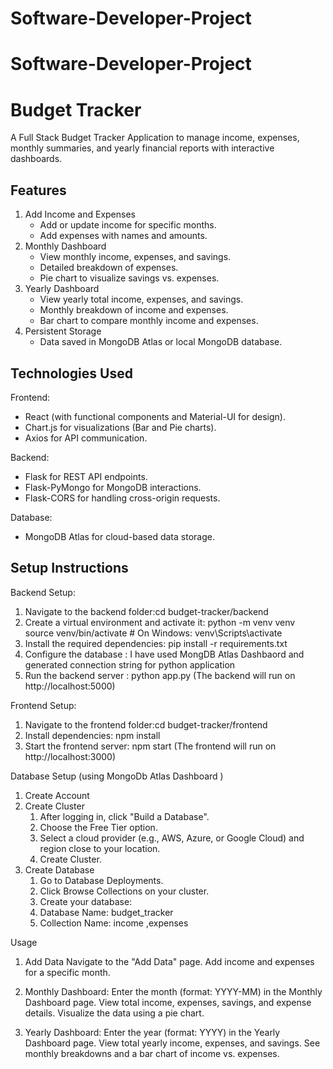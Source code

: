 # Software-Developer-Project
# Software-Developer-Project
Budget Tracker
==============

A Full Stack Budget Tracker Application to manage income, expenses, 
monthly summaries, and yearly financial reports with interactive dashboards.

Features
--------
1. Add Income and Expenses
   - Add or update income for specific months.
   - Add expenses with names and amounts.
2. Monthly Dashboard
   - View monthly income, expenses, and savings.
   - Detailed breakdown of expenses.
   - Pie chart to visualize savings vs. expenses.
3. Yearly Dashboard
   - View yearly total income, expenses, and savings.
   - Monthly breakdown of income and expenses.
   - Bar chart to compare monthly income and expenses.
4. Persistent Storage
   - Data saved in MongoDB Atlas or local MongoDB database.

Technologies Used
-----------------
Frontend:
- React (with functional components and Material-UI for design).
- Chart.js for visualizations (Bar and Pie charts).
- Axios for API communication.

Backend:
- Flask for REST API endpoints.
- Flask-PyMongo for MongoDB interactions.
- Flask-CORS for handling cross-origin requests.

Database:
- MongoDB Atlas for cloud-based data storage.

Setup Instructions
------------------

Backend Setup:
1. Navigate to the backend folder:cd budget-tracker/backend
2. Create a virtual environment and activate it: python -m venv venv source venv/bin/activate # On Windows: venv\Scripts\activate
3. Install the required dependencies: pip install -r requirements.txt
4. Configure the database : I have used MongDB Atlas Dashbaord and generated connection string for python application 
5. Run the backend server : python app.py   (The backend will run on http://localhost:5000)

Frontend Setup:
1. Navigate to the frontend folder:cd budget-tracker/frontend
2. Install dependencies: npm install
3. Start the frontend server: npm start (The frontend will run on http://localhost:3000)

Database Setup (using MongoDb Atlas Dashboard )
1. Create Account
2. Create Cluster
    1. After logging in, click "Build a Database".
    2. Choose the Free Tier option.
    3. Select a cloud provider (e.g., AWS, Azure, or Google Cloud) and region close to your location.
    4. Create Cluster.
3. Create Database
    1. Go to Database Deployments.
    2. Click Browse Collections on your cluster.
    3. Create your database:
    4. Database Name: budget_tracker
    5. Collection Name: income ,expenses
   
Usage
1. Add Data
  Navigate to the "Add Data" page.
  Add income and expenses for a specific month.

2. Monthly Dashboard:
  Enter the month (format: YYYY-MM) in the Monthly Dashboard page.
  View total income, expenses, savings, and expense details.
  Visualize the data using a pie chart.

3. Yearly Dashboard:
  Enter the year (format: YYYY) in the Yearly Dashboard page.
  View total yearly income, expenses, and savings.
  See monthly breakdowns and a bar chart of income vs. expenses.








